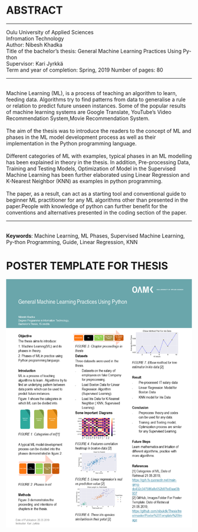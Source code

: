 # ABSTRACT

---

Oulu University of Applied Sciences <br>
Infromation Technology <br>
Author: Nibesh Khadka <br>
Title of the bachelor’s thesis: General Machine Learning Practices Using Py-thon<br>
Supervisor: Kari Jyrkkä<br>
Term and year of completion: Spring, 2019           Number of pages: 80 <br>

---

<br>
Machine Learning (ML), is a process of teaching an algorithm to learn, feeding
data. Algorithms try to find patterns from data to generalise a rule or relation to
predict future unseen instances. Some of the popular results of machine learning systems are Google Translate, YouTube’s Video Recommendation System,Movie Recommendation System. <br> <br>
The aim of the thesis was to introduce the readers to the concept of ML and
phases in the ML model development process as well as their implementation in
the Python programming language.<br> <br>
Different categories of ML with examples, typical phases in an ML modelling
has been explained in theory in the thesis. In addition, Pre-processing Data,
Training and Testing Models, Optimization of Model in the Supervised Machine
Learning has been further elaborated using Linear Regression and K-Nearest
Neighbor (KNN) as examples in python programming. <br> <br>
The paper, as a result, can act as a starting tool and conventional guide to beginner ML practitioner for any ML algorithms other than presented in the paper.People with knowledge of python can further benefit for the conventions and alternatives presented in the coding section of the paper.<br>

---
<br>
<strong>Keywords</strong>: Machine Learning, ML Phases, Supervised Machine Learning, Py-thon Programming, Guide, Linear Regression, KNN

# POSTER TEMPLATE FOR THESIS

![Poster Template for Thesis](https://github.com/nibukdk/Thesis/blob/master/maturity_poster_template_version_2.png "Poster Template")